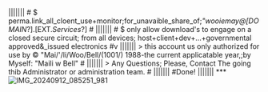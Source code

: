 |||||||  # $ perma.link_all_cloent_use+monitor;for_unavaible_share_of;_"wooiemay@[DOMAIN_?].[EXT._Services_?] #
|||||||  # $ only allow download's to engage on a closed secure circuit; from all devices; host+client+dev+...+governmental approved&_issued electronics #v
||||||| > this account us only authorized for use by © "Mai/'/li/Woo/Bell/(1001/) 1988-the current applicatable year,;by Myself: "Maili w Bell" # 
||||||| > Any Questions; Please, Contact The going thib Administrator or administration team. # 
||||||| #Done!
||||||| ***![IMG_20240912_085251_981](https://github.com/user-attachments/assets/90eadbad-09b2-4008-8ab8-97000cceeaac)
